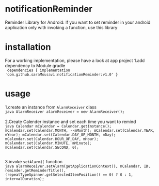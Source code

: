 # notificationReminder
Reminder Library for Android:
If you want to set reminder in your android application only with invoking a function, use this library
# installation
For a working implementation, please have a look at app project
1.add dependency to Module gradle <br/>
``
dependencies {
    implementation 'com.github.saraMousavi:notificationReminder:v1.0'
}``
# usage
1.create an instance from ``AlarmReceiver`` class <br/>
``java
    AlarmReceiver alarmReceiver = new AlarmReceiver();`` <br/><br/>
2.Create Calender instance and set each time you want to remind <br/>
``java
    Calendar mCalendar = Calendar.getInstance();
        mCalendar.set(Calendar.MONTH, --mMonth);
        mCalendar.set(Calendar.YEAR, mYear);
        mCalendar.set(Calendar.DAY_OF_MONTH, mDay);
        mCalendar.set(Calendar.HOUR_OF_DAY, mHour);
        mCalendar.set(Calendar.MINUTE, mMinute);
        mCalendar.set(Calendar.SECOND, 0);``<br/><br/>
        
3.invoke ``setAlarm()`` function <br/>
``java
    alarmReceiver.setAlarm(getApplicationContext(), mCalendar, ID, reminder.getReminderTitle(),
                (repeatTypeSpinner.getSelectedItemPosition() == 0) ? 0 : 1,  intervalDuration);``
